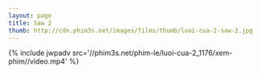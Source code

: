 ```yaml
---
layout: page
title: Saw 2
thumb: http://cdn.phim3s.net/images/films/thumb/luoi-cua-2-saw-2.jpg
---
```

{% include jwpadv src='//phim3s.net/phim-le/luoi-cua-2_1176/xem-phim//video.mp4' %}
